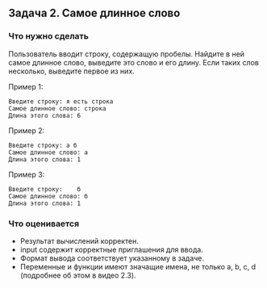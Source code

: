 ## Задача 2. Самое длинное слово
### Что нужно сделать
Пользователь вводит строку, содержащую пробелы. Найдите в ней самое длинное слово, 
выведите это слово и его длину. Если таких слов несколько, выведите первое из них.

Пример 1:

```
Введите строку: я есть строка
Самое длинное слово: строка
Длина этого слова: 6
```

Пример 2:

```
Введите строку: а б
Самое длинное слово: а
Длина этого слова: 1
```

Пример 3:

```
Введите строку:    б
Самое длинное слово: б
Длина этого слова: 1
```
### Что оценивается
- Результат вычислений корректен.
- input содержит корректные приглашения для ввода. 
- Формат вывода соответствует указанному в задаче.
- Переменные и функции имеют значащие имена, не только a, b, c, d (подробнее об этом в видео 2.3).

